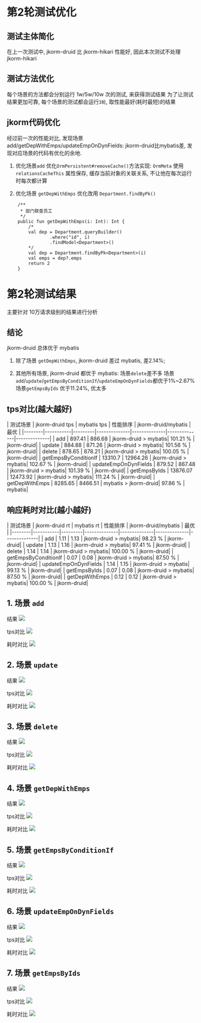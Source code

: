 # 第2轮测试优化

## 测试主体简化
在上一次测试中, jkorm-druid 比 jkorm-hikari 性能好, 因此本次测试不处理 jkorm-hikari 

## 测试方法优化
每个场景的方法都会分别运行 1w/5w/10w 次的测试, 来获得测试结果
为了让测试结果更加可靠, 每个场景的测试都会运行`3轮`, 取性能最好(耗时最短)的结果

## jkorm代码优化
经过前一次的性能对比, 发现场景 add/getDepWithEmps/updateEmpOnDynFields: jkorm-druid比mybatis差, 发现对应场景的代码有优化的余地.

1. 优化场景`add`
优化`OrmPersistent#removeCache()`方法实现:
`OrmMeta` 使用 `relationsCacheThis` 属性保存, 缓存当前对象的关联关系, 不让他在每次运行时每次都计算

2. 优化场景 `getDepWithEmps` 
优化改用 `Department.findByPk()`
```
    /**
     * 部门联查员工
     */
    public fun getDepWithEmps(i: Int): Int {
        /*
        val dep = Department.queryBuilder()
                .where("id", i)
                .findModel<Department>()
        */
        val dep = Department.findByPk<Department>(i)
        val emps = dep?.emps
        return 2
    }
```

# 第2轮测试结果
主要针对 10万请求级别的结果进行分析

## 结论
jkorm-druid 总体优于 mybatis

1. 除了场景 `getDepWithEmps`, jkorm-druid 差过 mybatis, 差2.14%;

2. 其他所有场景, jkorm-druid 都优于 mybatis:
场景`delete`差不多
场景`add`/`update`/`getEmpsByConditionIf`/`updateEmpOnDynFields`都优于1%~2.67%
场景`getEmpsByIds` 优于11.24%, 优太多

## tps对比(越大越好)
| 测试场景 | jkorm-druid tps | mybatis tps  | 性能排序 | jkorm-druid/mybatis |  最优 |
|--------|-----------|---------|--------------|--------------|--------------|--------------|
| add | 897.41 | 886.68 | jkorm-druid > mybatis| 101.21 %  | jkorm-druid|
| update | 884.88 | 871.26 | jkorm-druid > mybatis| 101.56 %  | jkorm-druid|
| delete | 878.65 | 878.21 | jkorm-druid > mybatis| 100.05 %  | jkorm-druid|
| getEmpsByConditionIf | 13310.7 | 12964.26 | jkorm-druid > mybatis| 102.67 %  | jkorm-druid|
| updateEmpOnDynFields | 879.52 | 867.48 | jkorm-druid > mybatis| 101.39 %  | jkorm-druid|
| getEmpsByIds | 13876.07 | 12473.92 | jkorm-druid > mybatis| 111.24 %  | jkorm-druid|
| getDepWithEmps | 8285.65 | 8466.51 | mybatis > jkorm-druid| 97.86 %  | mybatis|


## 响应耗时对比(越小越好)
| 测试场景 | jkorm-druid rt | mybatis rt  | 性能排序 | jkorm-druid/mybatis |  最优 |
|--------|-----------|---------|--------------|--------------|--------------|--------------|
| add | 1.11 | 1.13 | jkorm-druid > mybatis| 98.23 %  | jkorm-druid|
| update | 1.13 | 1.16 | jkorm-druid > mybatis| 97.41 %  | jkorm-druid|
| delete | 1.14 | 1.14 | jkorm-druid > mybatis| 100.00 %  | jkorm-druid|
| getEmpsByConditionIf | 0.07 | 0.08 | jkorm-druid > mybatis| 87.50 %  | jkorm-druid|
| updateEmpOnDynFields | 1.14 | 1.15 | jkorm-druid > mybatis| 99.13 %  | jkorm-druid|
| getEmpsByIds | 0.07 | 0.08 | jkorm-druid > mybatis| 87.50 %  | jkorm-druid|
| getDepWithEmps | 0.12 | 0.12 | jkorm-druid > mybatis| 100.00 %  | jkorm-druid|

## 1. 场景 `add`
结果
![](img/60790aecb5bb9.png)

tps对比
![](img/60790b7c3038a.png)

耗时对比
![](img/60790b872267e.png)

## 2. 场景 `update`
结果
![](img/60790afe9f191.png)

tps对比
![](img/60790b9b83cda.png)

耗时对比
![](img/60790bacc9dea.png)

## 3. 场景 `delete`
结果
![](img/60790b10b2c28.png)

tps对比
![](img/60790bcd07362.png)

耗时对比
![](img/60790bd9eb306.png)

## 4. 场景 `getDepWithEmps`
结果
![](img/60790b1f350e7.png)

tps对比
![](img/60790beb40d0a.png)

耗时对比
![](img/60790bf79b7e2.png)

## 5. 场景 `getEmpsByConditionIf`
结果
![](img/60790b3076858.png)

tps对比
![](img/60790c102c4d0.png)

耗时对比
![](img/60790c2509043.png)

## 6. 场景 `updateEmpOnDynFields`
结果
![](img/60790b466ae99.png)

tps对比
![](img/60790c449efb9.png)

耗时对比
![](img/60790c4e87cf8.png)

## 7. 场景 `getEmpsByIds`
结果
![](img/60790b5ad0bb4.png)

tps对比
![](img/60790c5f75e94.png)

耗时对比
![](img/60790c6f11687.png)
